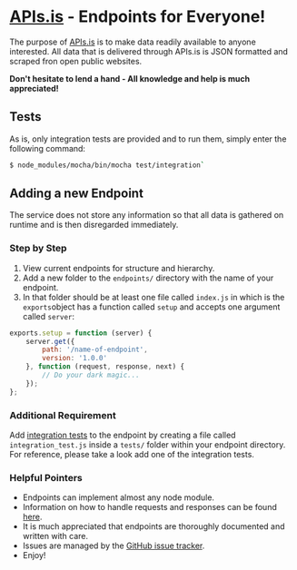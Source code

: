 # [APIs.is](http://apis.is) - Endpoints for Everyone!

The purpose of [APIs.is](http://apis.is) is to make data readily available to anyone interested. All data that is delivered through APIs.is is JSON formatted and scraped fron open public websites.

**Don't hesitate to lend a hand - All knowledge and help is much appreciated!**

## Tests

As is, only integration tests are provided and to run them, simply enter the following command:

```sh
$ node_modules/mocha/bin/mocha test/integration`
```

## Adding a new Endpoint

The service does not store any information so that all data is gathered on runtime and is then disregarded immediately.

### Step by Step

1. View current endpoints for structure and hierarchy.
2. Add a new folder to the `endpoints/` directory with the name of your endpoint.
3. In that folder should be at least one file called `index.js` in which is the `exports`object has a function called `setup` and accepts one argument called `server`:

```javascript
exports.setup = function (server) {
	server.get({
		path: '/name-of-endpoint',
		version: '1.0.0'
	}, function (request, response, next) {
		// Do your dark magic...
	});
};
```

### Additional Requirement

Add [integration tests](http://en.wikipedia.org/wiki/Integration_testing) to the endpoint by creating a file called `integration_test.js` inside a `tests/` folder within your endpoint directory. For reference, please take a look add one of the integration tests.

### Helpful Pointers

- Endpoints can implement almost any node module.
- Information on how to handle requests and responses can be found [here](http://mcavage.github.io/node-restify).
- It is much appreciated that endpoints are thoroughly documented and written with care.
- Issues are  managed by the [GitHub issue tracker](https://github.com/kristjanmik/apis/issues).
- Enjoy!